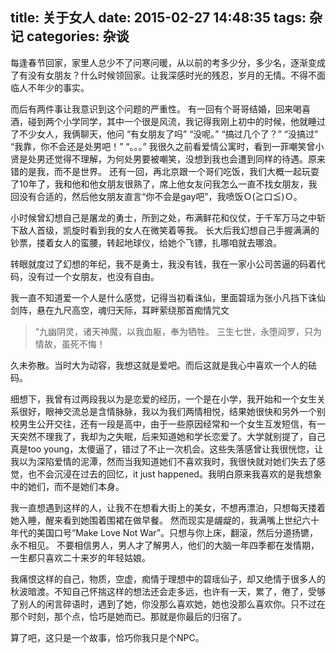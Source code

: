 title: 关于女人
date: 2015-02-27 14:48:35
tags: 杂记
categories: 杂谈
---

  每逢春节回家，家里人总少不了问寒问暖，从以前的考多少分，多少名，逐渐变成了有没有女朋友？什么时候领回家。让我深感时光的残忍，岁月的无情。不得不面临人不年少的事实。
  
  而后有两件事让我意识到这个问题的严重性。
  有一回有个哥哥结婚，回来喝喜酒，碰到两个小学同学，其中一个很是风流，我记得我刚上初中的时候，他就睡过了不少女人，我俩聊天，他问
   “有女朋友了吗”
   “没呢。”
   “搞过几个了？”
   “没搞过”
   “我靠，你不会还是处男吧！”
“。。。”
我很久之前看爱情公寓时，看到一菲嘲笑曾小贤是处男还觉得不理解，为何处男要被嘲笑，没想到我也会遭到同样的待遇。原来错的是我，而不是世界。
  还有一回，再北京跟一个哥们吃饭，我们大概一起玩耍了10年了，我和他和他女朋友很熟了，席上他女友问我怎么一直不找女朋友，我回没有合适的，然后他女朋友直言“你不会是gay吧”，我喷饭Ｏ(≧口≦)Ｏ。
  
<!--more-->  
  
  小时候曾幻想自己是屠龙的勇士，所到之处，布满鲜花和仪仗，于千军万马之中斩下敌人首级，凯旋时看到我的女人在微笑着等我。
  长大后我幻想自己手握满满的钞票，搂着女人的蛮腰，转起地球仪，给她个飞镖，扎哪咱就去哪浪。

转眼就度过了幻想的年纪，我不是勇士，我没有钱，我在一家小公司苦逼的码着代码，没有过一个女朋友，也没有自由。

我一直不知道爱一个人是什么感觉，记得当初看诛仙，里面碧瑶为张小凡挡下诛仙剑阵，悬在九尺高空，魂归天际，耳畔萦绕那首痴情咒文
> “九幽阴灵，诸天神魔，以我血躯，奉为牺牲。
三生七世，永堕阎罗，只为情故，虽死不悔！

久未弥散。当时大为动容，我想这就是爱吧。而后这就是我心中喜欢一个人的砝码。

细想下，我曾有过两段我以为是恋爱的经历，一个是在小学，我开始和一个女生关系很好，眼神交流总是含情脉脉，我以为我们两情相悦，结果她很快和另外一个别校男生公开交往，还有一段是高中，由于一些原因经常和一个女生互发短信，有一天突然不理我了，我却为之失眠，后来知道她和学长恋爱了。大学就别提了，自己真是too young，太傻逼了，错过了不止一次机会。这些失落感曾让我很恍惚，让我以为深陷爱情的泥潭，然而当我知道她们不喜欢我时，我很快就对她们失去了感觉，也不会沉浸在过去的回忆，it just happened。我明白原来我喜欢的是我想象中的她们，而不是她们本身。
 
我一直想遇到这样的人，让我不在想看大街上的美女，不想再漂泊，只想每天搂着她入睡，醒来看到她围着围裙在做早餐。
然而现实是龌龊的，我满嘴上世纪六十年代的美国口号“Make Love Not War”。只想与你上床，翻滚，然后分道扬镳，永不相见。
不要相信男人，男人才了解男人，他们的大脑一年四季都在发情期，一生都只喜欢二十来岁的年轻姑娘。

我痛恨这样的自己，物质，空虚，痴情于理想中的碧瑶仙子，却又绝情于很多人的秋波暗渡。不知自己怀揣这样的想法还会走多远，也许有一天，累了，倦了，受够了别人的闲言碎语时，遇到了她，你没那么喜欢她，她也没那么喜欢你。只不过在那个时刻，那个点，恰巧是她而已。那就是你最后的归宿了。

算了吧，这只是一个故事，恰巧你我只是个NPC。
